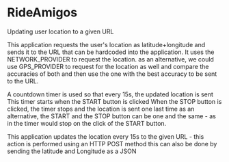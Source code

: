 # RideAmigos
Updating user location to a given URL


This application requests the user's location as latitude+longitude and sends it to the URL that can be hardcoded into the application. 
It uses the NETWORK_PROVIDER to request the location.
  as an alternative, we could use GPS_PROVIDER to request for the location as well and compare the accuracies of both and then use the one with the best accuracy to be sent to the URL.

A countdown timer is used so that every 15s, the updated location is sent
This timer starts when the START button is clicked
When the STOP button is clicked, the timer stops and the location is sent one last time
  as an alternative, the START and the STOP button can be one and the same - as in the timer would stop on the click of the START button.
  
This application updates the location every 15s to the given URL - this action is performed using an HTTP POST method
  this can also be done by sending the latitude and Longitude as a JSON 
